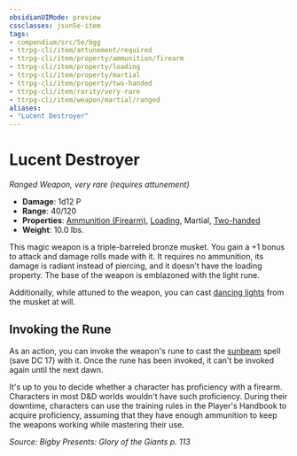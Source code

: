 ```yaml
---
obsidianUIMode: preview
cssclasses: json5e-item
tags:
- compendium/src/5e/bgg
- ttrpg-cli/item/attunement/required
- ttrpg-cli/item/property/ammunition/firearm
- ttrpg-cli/item/property/loading
- ttrpg-cli/item/property/martial
- ttrpg-cli/item/property/two-handed
- ttrpg-cli/item/rarity/very-rare
- ttrpg-cli/item/weapon/martial/ranged
aliases: 
- "Lucent Destroyer"
---
```

# Lucent Destroyer
*Ranged Weapon, very rare (requires attunement)*  

- **Damage**: 1d12 P
- **Range**: 40/120
- **Properties**: [Ammunition (Firearm)](/3-Mechanics/CLI/rules/item-properties.md#Ammunition%20(Firearm)), [Loading](/3-Mechanics/CLI/rules/item-properties.md#Loading), Martial, [Two-handed](/3-Mechanics/CLI/rules/item-properties.md#Two-handed)
- **Weight**: 10.0 lbs.

This magic weapon is a triple-barreled bronze musket. You gain a +1 bonus to attack and damage rolls made with it. It requires no ammunition, its damage is radiant instead of piercing, and it doesn't have the loading property. The base of the weapon is emblazoned with the light rune.

Additionally, while attuned to the weapon, you can cast [dancing lights](/3-Mechanics/CLI/spells/dancing-lights.md) from the musket at will.

## Invoking the Rune

As an action, you can invoke the weapon's rune to cast the [sunbeam](/3-Mechanics/CLI/spells/sunbeam.md) spell (save DC 17) with it. Once the rune has been invoked, it can't be invoked again until the next dawn.

It's up to you to decide whether a character has proficiency with a firearm. Characters in most D&D worlds wouldn't have such proficiency. During their downtime, characters can use the training rules in the Player's Handbook to acquire proficiency, assuming that they have enough ammunition to keep the weapons working while mastering their use.

*Source: Bigby Presents: Glory of the Giants p. 113*